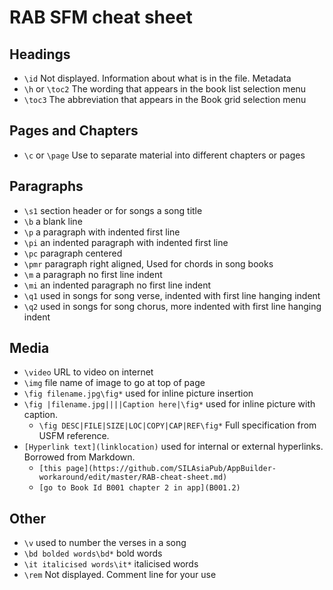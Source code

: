 # RAB SFM cheat sheet

## Headings
- `\id` Not displayed. Information about what is in the file. Metadata
- `\h` or `\toc2` The wording that appears in the book list selection menu
- `\toc3` The abbreviation that appears in the Book grid selection menu

## Pages and Chapters
- `\c` or `\page` Use to separate material into different chapters or pages


## Paragraphs
- `\s1` section header or for songs a song title
- `\b` a blank line
- `\p` a paragraph with indented first line
- `\pi` an indented paragraph with indented first line
- `\pc` paragraph centered
- `\pmr` paragraph right aligned, Used for chords in song books
- `\m` a paragraph no first line indent
- `\mi` an indented paragraph no first line indent
- `\q1` used in songs for song verse, indented with first line hanging indent
- `\q2` used in songs for song chorus, more indented with first line hanging indent

## Media
- `\video` URL to video on internet
- `\img` file name of image to go at top of page
- `\fig filename.jpg\fig*` used for inline picture insertion
- `\fig |filename.jpg||||Caption here|\fig*` used for inline picture with caption.
  - `\fig DESC|FILE|SIZE|LOC|COPY|CAP|REF\fig*` Full specification from USFM reference.
- `[Hyperlink text](linklocation)` used for internal or external hyperlinks. Borrowed from Markdown.
  - `[this page](https://github.com/SILAsiaPub/AppBuilder-workaround/edit/master/RAB-cheat-sheet.md)`
  - `[go to Book Id B001 chapter 2 in app](B001.2)`

## Other
- `\v` used to number the verses in a song
- `\bd bolded words\bd*` bold words
- `\it italicised words\it*` italicised words
- `\rem` Not displayed. Comment line for your use
